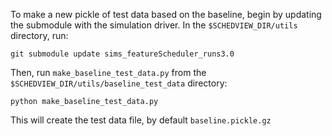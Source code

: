 To make a new pickle of test data based on the baseline, begin by updating
the submodule with the simulation driver. In the `$SCHEDVIEW_DIR/utils` 
directory, run:
```
git submodule update sims_featureScheduler_runs3.0
```

Then, run `make_baseline_test_data.py` from the
`$SCHEDVIEW_DIR/utils/baseline_test_data` directory:
```
python make_baseline_test_data.py
```

This will create the test data file, by default `baseline.pickle.gz`